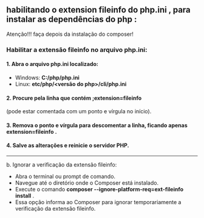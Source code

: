 ## habilitando o extension fileinfo do php.ini , para instalar as dependências do php :
Atenção!!! faça depois da instalação do composer!

### Habilitar a extensão fileinfo no arquivo php.ini:

#### 1. Abra o arquivo <b> php.ini </b> localizado:
-   Windows: <b> C:/php/php.ini </b> 
-   Linux: <b> etc/php/<versão do php>/cli/php.ini </b>
#### 2. Procure pela linha que contém <b> ;extension=fileinfo </b>
(pode estar comentada com um ponto e vírgula no início).
#### 3. Remova o ponto e vírgula para descomentar a linha, ficando apenas <b> extension=fileinfo </b>.
#### 4. Salve as alterações e reinicie o servidor PHP.

---
b. Ignorar a verificação da extensão fileinfo:

- Abra o terminal ou prompt de comando.
- Navegue até o diretório onde o Composer está instalado.
- Execute o comando <b> composer  --ignore-platform-req=ext-fileinfo install</b> .
- Essa opção informa ao Composer para ignorar temporariamente a verificação da extensão fileinfo.
